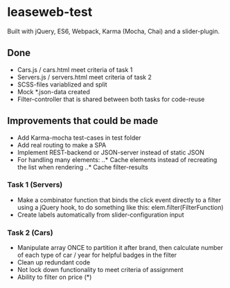 # leaseweb-test

Built with jQuery, ES6, Webpack, Karma (Mocha, Chai) and a slider-plugin.

## Done
* Cars.js / cars.html meet criteria of task 1
* Servers.js / servers.html meet criteria of task 2
* SCSS-files variablized and split
* Mock *.json-data created
* Filter-controller that is shared between both tasks for code-reuse

## Improvements that could be made
* Add Karma-mocha test-cases in test folder
* Add real routing to make a SPA
* Implement REST-backend or JSON-server instead of static JSON
* For handling many elements:
..* Cache elements instead of recreating the list when rendering
..* Cache filter-results

### Task 1 (Servers)
* Make a combinator function that binds the click event directly to a filter using a jQuery hook, to do something like this: elem.filter(FilterFunction)
* Create labels automatically from slider-configuration input

### Task 2 (Cars)
* Manipulate array ONCE to partition it after brand, then calculate number of each type of car / year for helpful badges in the filter
* Clean up redundant code
* Not lock down functionality to meet criteria of assignment
* Ability to filter on price (*)
